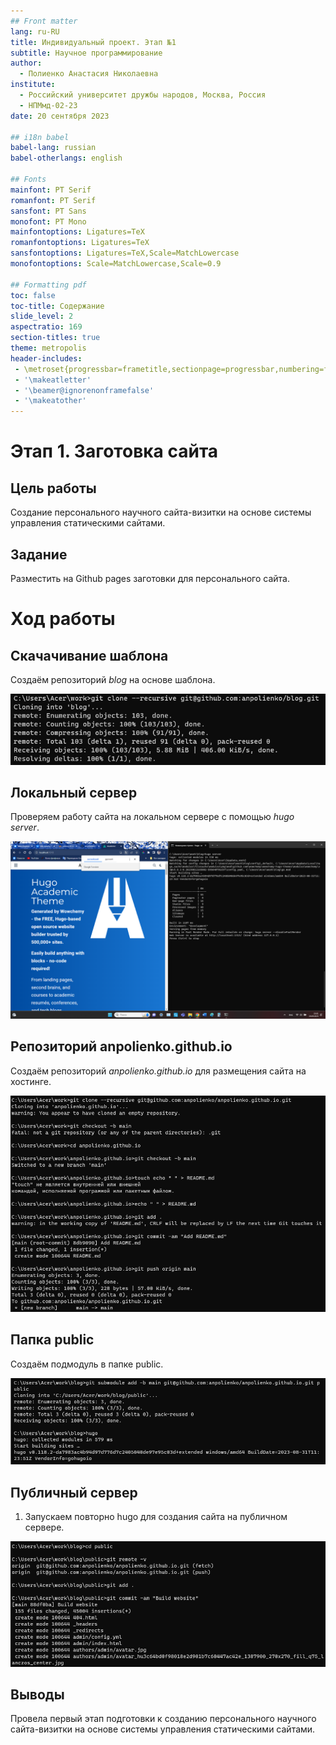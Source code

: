 ```yaml
---
## Front matter
lang: ru-RU
title: Индивидуальный проект. Этап №1
subtitle: Научное программирование
author:
  - Полиенко Анастасия Николаевна
institute:
  - Российский университет дружбы народов, Москва, Россия
  - НПМмд-02-23
date: 20 сентября 2023

## i18n babel
babel-lang: russian
babel-otherlangs: english

## Fonts
mainfont: PT Serif
romanfont: PT Serif
sansfont: PT Sans
monofont: PT Mono
mainfontoptions: Ligatures=TeX
romanfontoptions: Ligatures=TeX
sansfontoptions: Ligatures=TeX,Scale=MatchLowercase
monofontoptions: Scale=MatchLowercase,Scale=0.9

## Formatting pdf
toc: false
toc-title: Содержание
slide_level: 2
aspectratio: 169
section-titles: true
theme: metropolis
header-includes:
 - \metroset{progressbar=frametitle,sectionpage=progressbar,numbering=fraction}
 - '\makeatletter'
 - '\beamer@ignorenonframefalse'
 - '\makeatother'
---
```



# Этап 1. Заготовка сайта

## Цель работы

Создание персонального научного сайта-визитки на основе системы управления статическими сайтами.

## Задание

Разместить на Github pages заготовки для персонального сайта.

# Ход работы

## Скачачивание шаблона

Создаём репозиторий *blog* на основе шаблона.

![Репозиторий blog](image/1.png)

## Локальный сервер

Проверяем работу сайта на локальном сервере с помощью *hugo server*.

![Сайт на локальном сервере](image/2.png)

## Репозиторий anpolienko.github.io

Создаём репозиторий *anpolienko.github.io* для размещения сайта на хостинге.

![Репозиторий anpolienko.github.io](image/3.png)

## Папка public

Создаём подмодуль в папке public.

![Подмодуль public](image/4.png)

## Публичный сервер

1. Запускаем повторно hugo для создания сайта на публичном сервере.

![Публичные файлы](image/5.png)


## Выводы

Провела первый этап подготовки к созданию персонального научного сайта-визитки на основе системы управления статическими сайтами.



